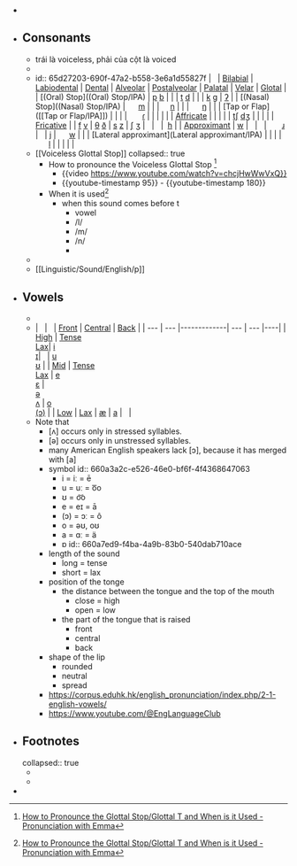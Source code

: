 -
- ## Consonants
	- trái là voiceless, phải của cột là voiced
	-
	- id:: 65d27203-690f-47a2-b558-3e6a1d55827f
	  |   | [Bilabial](Bilabial/IPA) | [Labiodental](Labiodental/IPA) | [Dental](Dental/IPA) | [Alveolar](Alveolar/IPA) | [Postalveolar](Postalveolar/IPA) | [Palatal](Palatal/IPA) | [Velar](Velar/IPA) | [Glotal](Glotal/IPA) |
	  | [(Oral) Stop]((Oral) Stop/IPA) | [p](https://www.cambridge.org/features/IPAchart/symbols/p.html)   [b](https://www.cambridge.org/features/IPAchart/symbols/b.html) | | | [t](https://www.cambridge.org/features/IPAchart/symbols/t.html)    [d](https://www.cambridge.org/features/IPAchart/symbols/d.html) | | | [k](https://www.cambridge.org/features/IPAchart/symbols/k.html)   [g](https://www.cambridge.org/features/IPAchart/symbols/g.html) | [ʔ](https://www.cambridge.org/features/IPAchart/symbols/0294.html) |
	  | [(Nasal) Stop]((Nasal) Stop/IPA) |      [m](https://www.cambridge.org/features/IPAchart/symbols/m.html) | | |      [n](https://www.cambridge.org/features/IPAchart/symbols/n.html) | | |      [ŋ](https://www.cambridge.org/features/IPAchart/symbols/014B.html) | |
	  | [Tap or Flap]([[Tap or Flap/IPA]]) | | | |       [ɾ](https://www.cambridge.org/features/IPAchart/symbols/027E.html) | | | | |
	  | [Affricate](Affricate/IPA) | | | | | [tʃ](https://www.cambridge.org/features/IPAchart/symbols/02A7.html)     [dʒ](https://www.cambridge.org/features/IPAchart/symbols/02A4.html) | | | |
	  | [Fricative](Fricative/IPA) | | [f](https://www.cambridge.org/features/IPAchart/symbols/f.html)     [v](https://www.cambridge.org/features/IPAchart/symbols/v.html) | [θ](https://www.cambridge.org/features/IPAchart/symbols/03B8.html)     [ð](https://www.cambridge.org/features/IPAchart/symbols/00F0.html) | [s](https://www.cambridge.org/features/IPAchart/symbols/s.html)    [z](https://www.cambridge.org/features/IPAchart/symbols/z.html) | [ʃ](https://www.cambridge.org/features/IPAchart/symbols/0283.html)      [ʒ](https://www.cambridge.org/features/IPAchart/symbols/0292.html) |   |   |  [h](https://www.cambridge.org/features/IPAchart/symbols/h.html) |
	  | [Approximant](Approximant/IPA) | [w](https://www.cambridge.org/features/IPAchart/symbols/w.html) |   |   |       [ɹ](https://www.cambridge.org/features/IPAchart/symbols/0279.html) |   | [j](https://www.cambridge.org/features/IPAchart/symbols/j.html) |      [w](https://www.cambridge.org/features/IPAchart/symbols/w.html) | |
	  | [Lateral approximant](Lateral approximant/IPA) | | | |       [l](https://www.cambridge.org/features/IPAchart/symbols/l.html) | | | | |
	- [[Voiceless Glottal Stop]]
	  collapsed:: true
		- How to pronounce the Voiceless Glottal Stop [^1]
			- {{video https://www.youtube.com/watch?v=chcjHwWwVxQ}}
			- {{youtube-timestamp 95}} - {{youtube-timestamp 180}}
		- When it is used[^1]
			- when this sound comes before t
				- vowel
				- /l/
				- /m/
				- /n/
				-
	-
	- [[Linguistic/Sound/English/p]]
- ## Vowels
	-
	- |   |   | [Front](Front/IPA) | [Central](Central/IPA) | [Back](Back/IPA) |
	  | --- | --- |-------------| --- | --- |----|
	  | [High](High/IPA) | [Tense](Tense/IPA) <br />[Lax](Lax/IPA)| [i](https://www.cambridge.org/features/IPAchart/symbols/i.html) <br />[ɪ](https://www.cambridge.org/features/IPAchart/symbols/026A.html)|   | [u](https://www.cambridge.org/features/IPAchart/symbols/u.html) <br />[ʊ](https://www.cambridge.org/features/IPAchart/symbols/028A.html) |
	  | [Mid](Mid/IPA) | [Tense](Tense/IPA) <br />[Lax](Lax/IPA) | [e](https://www.cambridge.org/features/IPAchart/symbols/e.html) <br />[ɛ](https://www.cambridge.org/features/IPAchart/symbols/025B.html)  |   <br />[ə](https://www.cambridge.org/features/IPAchart/symbols/schwa.html) <br />[ʌ](https://www.cambridge.org/features/IPAchart/symbols/028C.html) | [o](https://www.cambridge.org/features/IPAchart/symbols/o.html) <br />[(ɔ)](https://www.cambridge.org/features/IPAchart/symbols/0254.html) |
	  | [Low](Low/IPA) | [Lax](Lax/IPA) | [æ](https://www.cambridge.org/features/IPAchart/symbols/00E6.html) | [a](https://www.cambridge.org/features/IPAchart/symbols/a.html) |   |
	- Note that
		- [ʌ] occurs only in stressed syllables.
		- [ə] occurs only in unstressed syllables.
		- many American English speakers lack [ɔ], because it has merged with [a]
		- symbol
		  id:: 660a3a2c-e526-46e0-bf6f-4f4368647063
			- i = iː = ē
			- u = uː = o͞o
			- ʊ = o͝o
			- e = eɪ = ā
			- (ɔ) = ɔː = ô
			- o = əʊ, oʊ
			- a = ɑː = ä
			- ɒ
			  id:: 660a7ed9-f4ba-4a9b-83b0-540dab710ace
		- length of the sound
			- long = tense
			- short = lax
		- position of the tonge
			- the distance between the tongue and the top of the mouth
				- close = high
				- open = low
			- the part of the tongue that is raised
				- front
				- central
				- back
		- shape of the lip
			- rounded
			- neutral
			- spread
		- https://corpus.eduhk.hk/english_pronunciation/index.php/2-1-english-vowels/
		- https://www.youtube.com/@EngLanguageClub
- ## Footnotes
  collapsed:: true
	- [^1]: [How to Pronounce the Glottal Stop/Glottal T and When is it Used - Pronunciation with Emma](https://www.youtube.com/watch?v=chcjHwWwVxQ)
	-
-